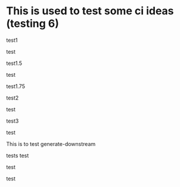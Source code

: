 # This is used to test some ci ideas (testing 6)

test1

test

test1.5

test

test1.75

test2

test

test3

test

This is to test generate-downstream

tests test

test

test
